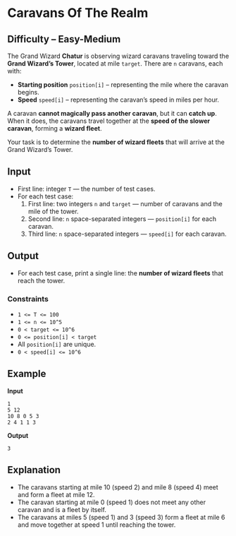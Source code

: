 # Caravans Of The Realm
## Difficulty – Easy-Medium

The Grand Wizard **Chatur** is observing wizard caravans traveling toward the **Grand Wizard’s Tower**, located at mile `target`. There are `n` caravans, each with:  

- **Starting position** `position[i]` – representing the mile where the caravan begins.  
- **Speed** `speed[i]` – representing the caravan’s speed in miles per hour.  

A caravan **cannot magically pass another caravan**, but it can **catch up**. When it does, the caravans travel together at the **speed of the slower caravan**, forming a **wizard fleet**.  

Your task is to determine the **number of wizard fleets** that will arrive at the Grand Wizard’s Tower.


## Input 
- First line: integer `T` — the number of test cases.  
- For each test case:  
  1. First line: two integers `n` and `target` — number of caravans and the mile of the tower.  
  2. Second line: `n` space-separated integers — `position[i]` for each caravan.  
  3. Third line: `n` space-separated integers — `speed[i]` for each caravan.  


## Output
- For each test case, print a single line: the **number of wizard fleets** that reach the tower.  


### Constraints
- `1 <= T <= 100`  
- `1 <= n <= 10^5`  
- `0 < target <= 10^6`  
- `0 <= position[i] < target`  
- All `position[i]` are unique.  
- `0 < speed[i] <= 10^6`  


## Example

**Input**  
```
1
5 12
10 8 0 5 3
2 4 1 1 3
```

**Output**
```
3
```


## Explanation

- The caravans starting at mile 10 (speed 2) and mile 8 (speed 4) meet and form a fleet at mile 12.  
- The caravan starting at mile 0 (speed 1) does not meet any other caravan and is a fleet by itself.  
- The caravans at miles 5 (speed 1) and 3 (speed 3) form a fleet at mile 6 and move together at speed 1 until reaching the tower.  
